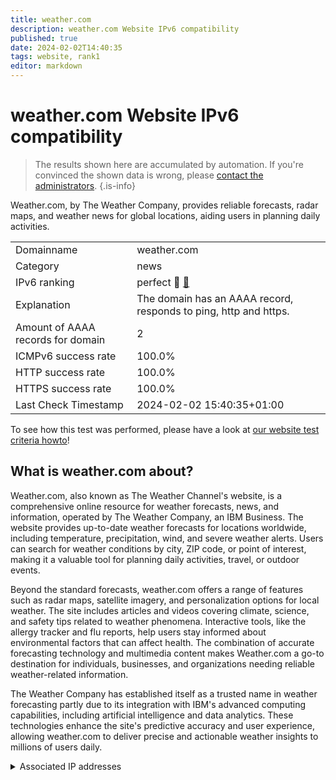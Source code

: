 ```yaml
---
title: weather.com
description: weather.com Website IPv6 compatibility
published: true
date: 2024-02-02T14:40:35
tags: website, rank1
editor: markdown
---
```


# weather.com Website IPv6 compatibility

> The results shown here are accumulated by automation. If you're convinced the shown data is wrong, please [contact the administrators](/howto/chat). 
{.is-info}

Weather.com, by The Weather Company, provides reliable forecasts, radar maps, and weather news for global locations, aiding users in planning daily activities.


|   |   |
| - | - |
| Domainname | weather.com
| Category | news |
| IPv6 ranking | perfect :1st_place_medal: [🔗](/howto/ranking) |
| Explanation | The domain has an AAAA record, responds to ping, http and https. |
| Amount of AAAA records for domain | 2 |
| ICMPv6 success rate | 100.0%|
| HTTP success rate | 100.0% |
| HTTPS success rate | 100.0% |
| Last Check Timestamp | 2024-02-02 15:40:35+01:00 |

To see how this test was performed, please have a look at [our website test criteria howto](/howto/testcriteria/website)!


## What is weather.com about?
Weather.com, also known as The Weather Channel's website, is a comprehensive online resource for weather forecasts, news, and information, operated by The Weather Company, an IBM Business. The website provides up-to-date weather forecasts for locations worldwide, including temperature, precipitation, wind, and severe weather alerts. Users can search for weather conditions by city, ZIP code, or point of interest, making it a valuable tool for planning daily activities, travel, or outdoor events.

Beyond the standard forecasts, weather.com offers a range of features such as radar maps, satellite imagery, and personalization options for local weather. The site includes articles and videos covering climate, science, and safety tips related to weather phenomena. Interactive tools, like the allergy tracker and flu reports, help users stay informed about environmental factors that can affect health. The combination of accurate forecasting technology and multimedia content makes Weather.com a go-to destination for individuals, businesses, and organizations needing reliable weather-related information.

The Weather Company has established itself as a trusted name in weather forecasting partly due to its integration with IBM's advanced computing capabilities, including artificial intelligence and data analytics. These technologies enhance the site's predictive accuracy and user experience, allowing weather.com to deliver precise and actionable weather insights to millions of users daily.



<details>
<summary>Associated IP addresses</summary>

2a02:26f0:280:29a::2e03

2a02:26f0:280:283::2e03

</details>
